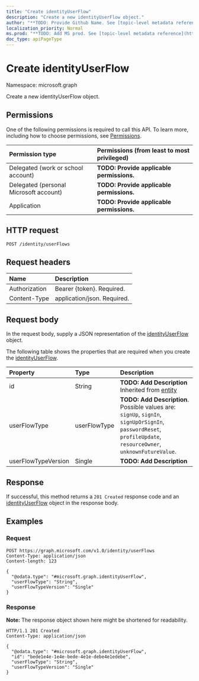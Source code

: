 ```yaml
---
title: "Create identityUserFlow"
description: "Create a new identityUserFlow object."
author: "**TODO: Provide Github Name. See [topic-level metadata reference](https://msgo.azurewebsites.net/add/document/guidelines/metadata.html#topic-level-metadata)**"
localization_priority: Normal
ms.prod: "**TODO: Add MS prod. See [topic-level metadata reference](https://msgo.azurewebsites.net/add/document/guidelines/metadata.html#topic-level-metadata)**"
doc_type: apiPageType
---
```


# Create identityUserFlow
Namespace: microsoft.graph



Create a new identityUserFlow object.

## Permissions
One of the following permissions is required to call this API. To learn more, including how to choose permissions, see [Permissions](/graph/permissions-reference).

|Permission type|Permissions (from least to most privileged)|
|:---|:---|
|Delegated (work or school account)|**TODO: Provide applicable permissions.**|
|Delegated (personal Microsoft account)|**TODO: Provide applicable permissions.**|
|Application|**TODO: Provide applicable permissions.**|

## HTTP request

<!-- {
  "blockType": "ignored"
}
-->
``` http
POST /identity/userFlows
```

## Request headers
|Name|Description|
|:---|:---|
|Authorization|Bearer {token}. Required.|
|Content-Type|application/json. Required.|

## Request body
In the request body, supply a JSON representation of the [identityUserFlow](../resources/identityuserflow.md) object.

The following table shows the properties that are required when you create the [identityUserFlow](../resources/identityuserflow.md).

|Property|Type|Description|
|:---|:---|:---|
|id|String|**TODO: Add Description** Inherited from [entity](../resources/entity.md)|
|userFlowType|userFlowType|**TODO: Add Description**. Possible values are: `signUp`, `signIn`, `signUpOrSignIn`, `passwordReset`, `profileUpdate`, `resourceOwner`, `unknownFutureValue`.|
|userFlowTypeVersion|Single|**TODO: Add Description**|



## Response

If successful, this method returns a `201 Created` response code and an [identityUserFlow](../resources/identityuserflow.md) object in the response body.

## Examples

### Request
<!-- {
  "blockType": "request",
  "name": "create_identityuserflow_from_"
}
-->
``` http
POST https://graph.microsoft.com/v1.0/identity/userFlows
Content-Type: application/json
Content-length: 123

{
  "@odata.type": "#microsoft.graph.identityUserFlow",
  "userFlowType": "String",
  "userFlowTypeVersion": "Single"
}
```


### Response
**Note:** The response object shown here might be shortened for readability.
<!-- {
  "blockType": "response",
  "truncated": true,
  "@odata.type": "microsoft.graph.identityUserFlow"
}
-->
``` http
HTTP/1.1 201 Created
Content-Type: application/json

{
  "@odata.type": "#microsoft.graph.identityUserFlow",
  "id": "bede1e4e-1e4e-bede-4e1e-debe4e1edebe",
  "userFlowType": "String",
  "userFlowTypeVersion": "Single"
}
```

